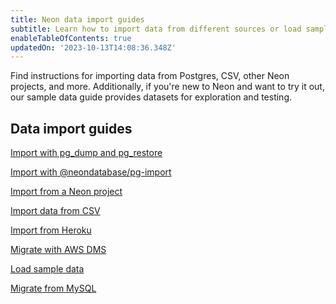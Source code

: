 ```yaml
---
title: Neon data import guides
subtitle: Learn how to import data from different sources or load sample data
enableTableOfContents: true
updatedOn: '2023-10-13T14:08:36.348Z'
---
```


Find instructions for importing data from Postgres, CSV, other Neon projects, and more. Additionally, if you're new to Neon and want to try it out, our sample data guide provides datasets for exploration and testing.

## Data import guides

<DetailIconCards>

<a href="/docs/import/import-from-postgres" description="Import data from another Postgres database using pg_dump and pg_restore" icon="postgres">Import with pg_dump and pg_restore</a>

<a href="/docs/import/import-from-postgres-pg-import" description="Easily import data from another Postgres database with the @neondatabase/pg-import CLI" icon="postgres">Import with @neondatabase/pg-import</a>

<a href="/docs/import/import-from-neon" description="Import data from another Neon project for Postgres version upgrades or region migration" icon="neon">Import from a Neon project</a>

<a href="/docs/import/import-from-csv" description="Import data from a CSV file using the psql command-line utility" icon="csv">Import data from CSV</a>

<a href="/docs/import/import-from-heroku" description="Import data from a Heroku Postgres database to a Neon Postgres database" icon="heroku">Import from Heroku</a>

<a href="/docs/import/migrate-aws-dms" description="Migrate data from another database source to Neon using the AWS Data Migration Service" icon="aws">Migrate with AWS DMS</a>

<a href="/docs/import/import-sample-data" description="Load one of several sample datasets for exploration and testing" icon="download">Load sample data</a>

<a href="/docs/import/migrate-mysql" description="Learn how to migrate your MySQL database to Neon Postgres using pgloader." icon="sql">Migrate from MySQL</a>

</DetailIconCards>
